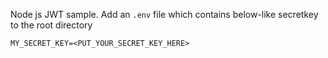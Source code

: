 Node js JWT sample.
Add an ```.env``` file which contains below-like secretkey to the root directory

```MY_SECRET_KEY=<PUT_YOUR_SECRET_KEY_HERE>```